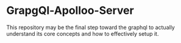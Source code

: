 # GrapgQl-Apolloo-Server
This repository may be the final step toward the graphql to actually understand its core concepts and how to effectively setup it.
